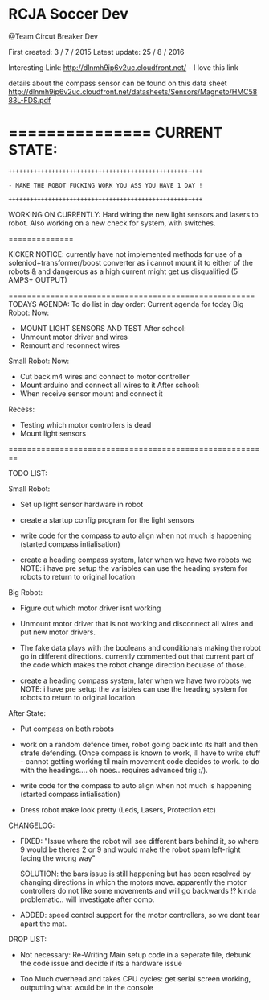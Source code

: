# RCJA Soccer Dev

@Team Circut Breaker Dev

  First created: 3 / 7 / 2015
  Latest update: 25 / 8 / 2016

  Interesting Link: http://dlnmh9ip6v2uc.cloudfront.net/ - I love this link

  details about the compass sensor can be found on this data sheet http://dlnmh9ip6v2uc.cloudfront.net/datasheets/Sensors/Magneto/HMC5883L-FDS.pdf

  ===============
  CURRENT STATE:
  ===============
    
    ++++++++++++++++++++++++++++++++++++++++++++++++++++++

    - MAKE THE ROBOT FUCKING WORK YOU ASS YOU HAVE 1 DAY !

    ++++++++++++++++++++++++++++++++++++++++++++++++++++++
  WORKING ON CURRENTLY: Hard wiring the new light sensors and lasers to robot. Also working on a new check for system, with switches.

  ==============

  KICKER NOTICE:
  currently have not implemented methods for use of a soleniod+transformer/boost converter as i cannot mount it to either of the robots & and dangerous as a high current might get us disqualified (5 AMPS+ OUTPUT)
  
=====================================================  
TODAYS AGENDA:
To do list in day order: Current agenda for today
Big Robot:
Now:
-	MOUNT LIGHT SENSORS AND TEST 
After school:
-	Unmount motor driver and wires 
-	Remount and reconnect wires


Small Robot:
Now:
-	Cut back m4 wires and connect to motor controller
-	Mount arduino and connect all wires to it
After school:
-	When receive sensor mount and connect it


Recess:
-	Testing which motor controllers is dead 
-	Mount light sensors 

========================================================

  TODO LIST:

Small Robot:

  - Set up light sensor hardware in robot

  - create a startup config program for the light sensors


  - write code for the compass to auto align when not much is happening (started compass intialisation)

  - create a heading compass system, later when we have two robots we NOTE: i have pre setup the variables
    can use the heading system for robots to return to original location

Big Robot:

- Figure out which motor driver isnt working 

-  Unmount motor driver that is not working and disconnect all wires and put new motor drivers.
  
  - The fake data plays with the booleans and conditionals making the robot go in different directions.
    currently commented out that current part of the code which makes the robot change direction becuase of those.

  - create a heading compass system, later when we have two robots we NOTE: i have pre setup the variables
    can use the heading system for robots to return to original location


After State:
  - Put compass on both robots
  
  - work on a random defence timer, robot going back into its half and then strafe defending. (Once compass is known to work, ill have to write stuff - cannot getting working til main movement code decides to work.
    to do with the headings....  oh noes.. requires advanced trig :/).

  - write code for the compass to auto align when not much is happening (started compass intialisation)

  - Dress robot make look pretty (Leds, Lasers, Protection etc)

  CHANGELOG:

  - FIXED: "Issue where the robot will see different bars  behind it, so where 9 would be theres 2 or 9 and would make the robot spam left-right
    facing the wrong way"

    SOLUTION: the bars issue is still happening but has been resolved by changing directions in which the motors move. apparently the motor
    controllers do not like some movements and will go backwards !? kinda problematic.. will investigate after comp.
    
  - ADDED: speed control support for the motor controllers, so we dont tear apart the mat. 


  DROP LIST:

  - Not necessary: Re-Writing Main setup code in a seperate file, debunk the code issue and decide if its a hardware issue
  
  - Too Much overhead and takes CPU cycles: get serial screen working, outputting what would be in the console



